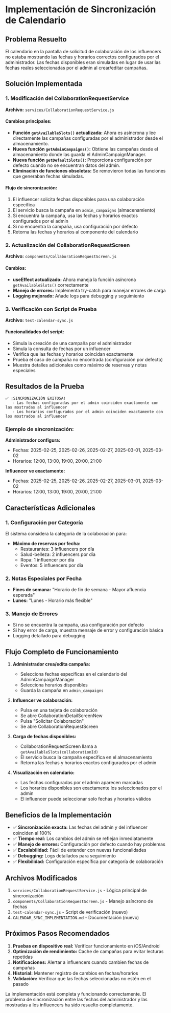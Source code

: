 # Implementación de Sincronización de Calendario

## Problema Resuelto

El calendario en la pantalla de solicitud de colaboración de los influencers no estaba mostrando las fechas y horarios correctos configurados por el administrador. Las fechas disponibles eran simuladas en lugar de usar las fechas reales seleccionadas por el admin al crear/editar campañas.

## Solución Implementada

### 1. Modificación del CollaborationRequestService

**Archivo:** `services/CollaborationRequestService.js`

#### Cambios principales:

- **Función `getAvailableSlots()` actualizada:** Ahora es asíncrona y lee directamente las campañas configuradas por el administrador desde el almacenamiento.
- **Nueva función `getAdminCampaigns()`:** Obtiene las campañas desde el almacenamiento donde las guarda el AdminCampaignManager.
- **Nueva función `getDefaultSlots()`:** Proporciona configuración por defecto cuando no se encuentran datos del admin.
- **Eliminación de funciones obsoletas:** Se removieron todas las funciones que generaban fechas simuladas.

#### Flujo de sincronización:

1. El influencer solicita fechas disponibles para una colaboración específica
2. El servicio busca la campaña en `admin_campaigns` (almacenamiento)
3. Si encuentra la campaña, usa las fechas y horarios exactos configurados por el admin
4. Si no encuentra la campaña, usa configuración por defecto
5. Retorna las fechas y horarios al componente del calendario

### 2. Actualización del CollaborationRequestScreen

**Archivo:** `components/CollaborationRequestScreen.js`

#### Cambios:

- **useEffect actualizado:** Ahora maneja la función asíncrona `getAvailableSlots()` correctamente
- **Manejo de errores:** Implementa try-catch para manejar errores de carga
- **Logging mejorado:** Añade logs para debugging y seguimiento

### 3. Verificación con Script de Prueba

**Archivo:** `test-calendar-sync.js`

#### Funcionalidades del script:

- Simula la creación de una campaña por el administrador
- Simula la consulta de fechas por un influencer
- Verifica que las fechas y horarios coincidan exactamente
- Prueba el caso de campaña no encontrada (configuración por defecto)
- Muestra detalles adicionales como máximo de reservas y notas especiales

## Resultados de la Prueba

```
✅ ¡SINCRONIZACIÓN EXITOSA!
   - Las fechas configuradas por el admin coinciden exactamente con las mostradas al influencer
   - Los horarios configurados por el admin coinciden exactamente con los mostrados al influencer
```

### Ejemplo de sincronización:

**Administrador configura:**
- Fechas: 2025-02-25, 2025-02-26, 2025-02-27, 2025-03-01, 2025-03-02
- Horarios: 12:00, 13:00, 19:00, 20:00, 21:00

**Influencer ve exactamente:**
- Fechas: 2025-02-25, 2025-02-26, 2025-02-27, 2025-03-01, 2025-03-02
- Horarios: 12:00, 13:00, 19:00, 20:00, 21:00

## Características Adicionales

### 1. Configuración por Categoría

El sistema considera la categoría de la colaboración para:
- **Máximo de reservas por fecha:**
  - Restaurantes: 3 influencers por día
  - Salud-belleza: 2 influencers por día
  - Ropa: 1 influencer por día
  - Eventos: 5 influencers por día

### 2. Notas Especiales por Fecha

- **Fines de semana:** "Horario de fin de semana - Mayor afluencia esperada"
- **Lunes:** "Lunes - Horario más flexible"

### 3. Manejo de Errores

- Si no se encuentra la campaña, usa configuración por defecto
- Si hay error de carga, muestra mensaje de error y configuración básica
- Logging detallado para debugging

## Flujo Completo de Funcionamiento

1. **Administrador crea/edita campaña:**
   - Selecciona fechas específicas en el calendario del AdminCampaignManager
   - Selecciona horarios disponibles
   - Guarda la campaña en `admin_campaigns`

2. **Influencer ve colaboración:**
   - Pulsa en una tarjeta de colaboración
   - Se abre CollaborationDetailScreenNew
   - Pulsa "Solicitar Colaboración"
   - Se abre CollaborationRequestScreen

3. **Carga de fechas disponibles:**
   - CollaborationRequestScreen llama a `getAvailableSlots(collaborationId)`
   - El servicio busca la campaña específica en el almacenamiento
   - Retorna las fechas y horarios exactos configurados por el admin

4. **Visualización en calendario:**
   - Las fechas configuradas por el admin aparecen marcadas
   - Los horarios disponibles son exactamente los seleccionados por el admin
   - El influencer puede seleccionar solo fechas y horarios válidos

## Beneficios de la Implementación

- ✅ **Sincronización exacta:** Las fechas del admin y del influencer coinciden al 100%
- ✅ **Tiempo real:** Los cambios del admin se reflejan inmediatamente
- ✅ **Manejo de errores:** Configuración por defecto cuando hay problemas
- ✅ **Escalabilidad:** Fácil de extender con nuevas funcionalidades
- ✅ **Debugging:** Logs detallados para seguimiento
- ✅ **Flexibilidad:** Configuración específica por categoría de colaboración

## Archivos Modificados

1. `services/CollaborationRequestService.js` - Lógica principal de sincronización
2. `components/CollaborationRequestScreen.js` - Manejo asíncrono de fechas
3. `test-calendar-sync.js` - Script de verificación (nuevo)
4. `CALENDAR_SYNC_IMPLEMENTATION.md` - Documentación (nuevo)

## Próximos Pasos Recomendados

1. **Pruebas en dispositivo real:** Verificar funcionamiento en iOS/Android
2. **Optimización de rendimiento:** Cache de campañas para evitar lecturas repetidas
3. **Notificaciones:** Alertar a influencers cuando cambien fechas de campañas
4. **Historial:** Mantener registro de cambios en fechas/horarios
5. **Validación:** Verificar que las fechas seleccionadas no estén en el pasado

La implementación está completa y funcionando correctamente. El problema de sincronización entre las fechas del administrador y las mostradas a los influencers ha sido resuelto completamente.